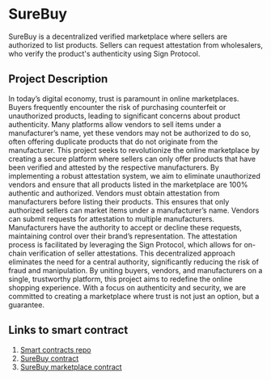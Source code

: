 # SureBuy
SureBuy is a decentralized verified marketplace where sellers are authorized to list products. Sellers can request attestation from wholesalers, who verify the product's authenticity using Sign Protocol.
## Project Description
In today’s digital economy, trust is paramount in online marketplaces. Buyers frequently encounter the risk of purchasing counterfeit or unauthorized products, leading to significant concerns about product authenticity. Many platforms allow vendors to sell items under a manufacturer’s name, yet these vendors may not be authorized to do so, often offering duplicate products that do not originate from the manufacturer. This project seeks to revolutionize the online marketplace by creating a secure platform where sellers can only offer products that have been verified and attested by the respective manufacturers. By implementing a robust attestation system, we aim to eliminate unauthorized vendors and ensure that all products listed in the marketplace are 100% authentic and authorized. Vendors must obtain attestation from manufacturers before listing their products. This ensures that only authorized sellers can market items under a manufacturer’s name. Vendors can submit requests for attestation to multiple manufacturers. Manufacturers have the authority to accept or decline these requests, maintaining control over their brand’s representation. The attestation process is facilitated by leveraging the Sign Protocol, which allows for on-chain verification of seller attestations. This decentralized approach eliminates the need for a central authority, significantly reducing the risk of fraud and manipulation. By uniting buyers, vendors, and manufacturers on a single, trustworthy platform, this project aims to redefine the online shopping experience. With a focus on authenticity and security, we are committed to creating a marketplace where trust is not just an option, but a guarantee.

## Links to smart contract
1. [Smart contracts repo](https://github.com/SiddharthaMadhav/ETHOnline-SC)
2. [SureBuy contract](https://sepolia.etherscan.io/address/0xc44743ec4191620132794D1A50642D264c269A1D)
3. [SureBuy marketplace contract](https://sepolia.etherscan.io/address/0x96b412d49bc204C548575Ee23C255672442CA27F)
